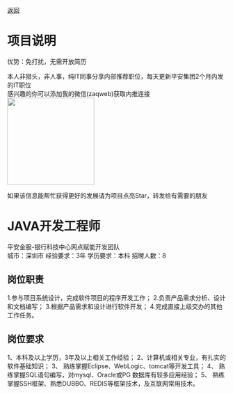[返回](../)

# 项目说明

优势：免打扰，无需开放简历

本人非猎头，非人事，纯IT同事分享内部推荐职位，每天更新平安集团2个月内发的IT职位  
感兴趣的你可以添加我的微信(zaqweb)获取内推连接  
<img src="https://github.com/zaqweb/PA-IT-JOBS/blob/master/WechatICode.jpeg"  height="200" width="200">

如果该信息能帮忙获得更好的发展请为项目点亮Star，转发给有需要的朋友

# JAVA开发工程师
平安金服-银行科技中心网点赋能开发团队  
城市：深圳市 经验要求：3年 学历要求：本科  招聘人数：8

## 岗位职责
1.参与项目系统设计，完成软件项目的程序开发工作；
2.负责产品需求分析、设计和文档编写；
3.根据产品需求和设计进行软件开发；
4.完成直接上级交办的其他工作任务。

## 岗位要求
1、本科及以上学历，3年及以上相关工作经验；
2、计算机或相关专业，有扎实的软件基础知识；
3、 熟练掌握Eclipse、WebLogic、tomcat等开发工具；
4、 熟练掌握SQL语句编写，对mysql、Oracle或PG 数据库有较多应用经验；
5、 熟练掌握SSH框架、熟悉DUBBO、REDIS等框架技术，及互联网常用技术。




